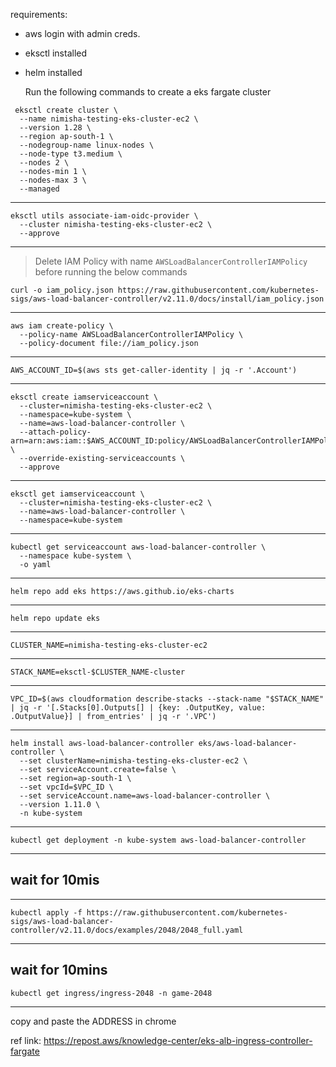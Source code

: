 requirements:
- aws login with admin creds.
- eksctl installed
- helm installed

  Run the following commands to create a eks fargate cluster
  
```shell
 eksctl create cluster \
  --name nimisha-testing-eks-cluster-ec2 \
  --version 1.28 \
  --region ap-south-1 \
  --nodegroup-name linux-nodes \
  --node-type t3.medium \
  --nodes 2 \
  --nodes-min 1 \
  --nodes-max 3 \
  --managed
```

-----------------

```shell
eksctl utils associate-iam-oidc-provider \
  --cluster nimisha-testing-eks-cluster-ec2 \
  --approve
```

-----------------
> Delete IAM Policy with name `AWSLoadBalancerControllerIAMPolicy` before running the below commands
```shell
curl -o iam_policy.json https://raw.githubusercontent.com/kubernetes-sigs/aws-load-balancer-controller/v2.11.0/docs/install/iam_policy.json
```

------------------
```shell
aws iam create-policy \
  --policy-name AWSLoadBalancerControllerIAMPolicy \
  --policy-document file://iam_policy.json
```
-----------------
```shell
AWS_ACCOUNT_ID=$(aws sts get-caller-identity | jq -r '.Account')
```
-----------------
```shell
eksctl create iamserviceaccount \
  --cluster=nimisha-testing-eks-cluster-ec2 \
  --namespace=kube-system \
  --name=aws-load-balancer-controller \
  --attach-policy-arn=arn:aws:iam::$AWS_ACCOUNT_ID:policy/AWSLoadBalancerControllerIAMPolicy \
  --override-existing-serviceaccounts \
  --approve

```
----------------
```shell
eksctl get iamserviceaccount \
  --cluster=nimisha-testing-eks-cluster-ec2 \
  --name=aws-load-balancer-controller \
  --namespace=kube-system
```
----------------------
```shell
kubectl get serviceaccount aws-load-balancer-controller \
  --namespace kube-system \
  -o yaml
```
--------------------
```shell
helm repo add eks https://aws.github.io/eks-charts
```
---------------------
```shell
helm repo update eks
```
----------------------
```shell
CLUSTER_NAME=nimisha-testing-eks-cluster-ec2
```
----------------------
```shell
STACK_NAME=eksctl-$CLUSTER_NAME-cluster
```

---------------------
```shell
VPC_ID=$(aws cloudformation describe-stacks --stack-name "$STACK_NAME" | jq -r '[.Stacks[0].Outputs[] | {key: .OutputKey, value: .OutputValue}] | from_entries' | jq -r '.VPC')
```
-------------------
```shell
helm install aws-load-balancer-controller eks/aws-load-balancer-controller \
  --set clusterName=nimisha-testing-eks-cluster-ec2 \
  --set serviceAccount.create=false \
  --set region=ap-south-1 \
  --set vpcId=$VPC_ID \
  --set serviceAccount.name=aws-load-balancer-controller \
  --version 1.11.0 \
  -n kube-system
```
-------------------
```shell
kubectl get deployment -n kube-system aws-load-balancer-controller
```
---------------
wait for 10mis
-------------------
-----------------
```shell
kubectl apply -f https://raw.githubusercontent.com/kubernetes-sigs/aws-load-balancer-controller/v2.11.0/docs/examples/2048/2048_full.yaml
```
------------------
wait for 10mins
------------------
```shell
kubectl get ingress/ingress-2048 -n game-2048
```
------------------
copy and paste the ADDRESS in chrome


ref link: https://repost.aws/knowledge-center/eks-alb-ingress-controller-fargate


